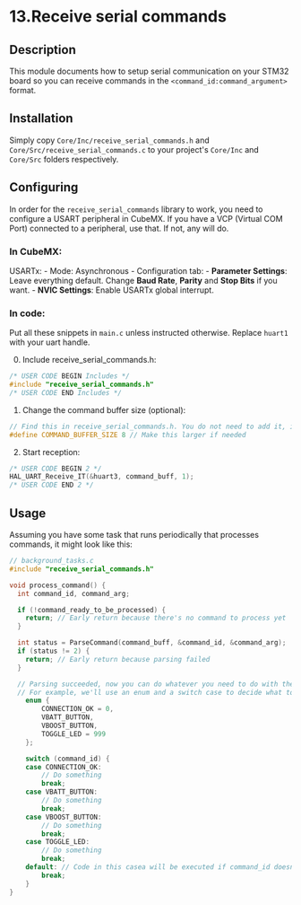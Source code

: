 # 13.Receive serial commands

## Description
This module documents how to setup serial communication on your STM32 board so you can receive commands in the `<command_id:command_argument>` format.

## Installation
Simply copy `Core/Inc/receive_serial_commands.h` and `Core/Src/receive_serial_commands.c` to your project's `Core/Inc` and `Core/Src` folders respectively.

## Configuring
In order for the `receive_serial_commands` library to work, you need to configure a USART peripheral in CubeMX. If you have a VCP (Virtual COM Port) connected to a peripheral, use that. If not, any will do.

### In CubeMX:
USARTx:
    - Mode: Asynchronous
    - Configuration tab:
        - **Parameter Settings**: Leave everything default. Change **Baud Rate**, **Parity** and **Stop Bits** if you want.
        - **NVIC Settings**: Enable USARTx global interrupt.

### In code:
Put all these snippets in `main.c` unless instructed otherwise. Replace `huart1` with your uart handle.

0. Include receive_serial_commands.h:
```c
/* USER CODE BEGIN Includes */
#include "receive_serial_commands.h"
/* USER CODE END Includes */
```

1. Change the command buffer size (optional):
```c
// Find this in receive_serial_commands.h. You do not need to add it, it's already there
#define COMMAND_BUFFER_SIZE 8 // Make this larger if needed
```

2. Start reception:
```c
/* USER CODE BEGIN 2 */
HAL_UART_Receive_IT(&huart3, command_buff, 1);
/* USER CODE END 2 */
```

## Usage
Assuming you have some task that runs periodically that processes commands, it might look like this:
```c
// background_tasks.c
#include "receive_serial_commands.h"

void process_command() {
  int command_id, command_arg;

  if (!command_ready_to_be_processed) {
    return; // Early return because there's no command to process yet
  }

  int status = ParseCommand(command_buff, &command_id, &command_arg);
  if (status != 2) {
    return; // Early return because parsing failed
  }

  // Parsing succeeded, now you can do whatever you need to do with the command.
  // For example, we'll use an enum and a switch case to decide what to do
	enum {
		CONNECTION_OK = 0,
		VBATT_BUTTON,
		VBOOST_BUTTON,
		TOGGLE_LED = 999
	};

	switch (command_id) {
	case CONNECTION_OK:
		// Do something
		break;
	case VBATT_BUTTON:
		// Do something
		break;
	case VBOOST_BUTTON:
		// Do something
		break;
	case TOGGLE_LED:
		// Do something
		break;
	default: // Code in this casea will be executed if command_id doesn't match any other cases
		break;
	}
}
```